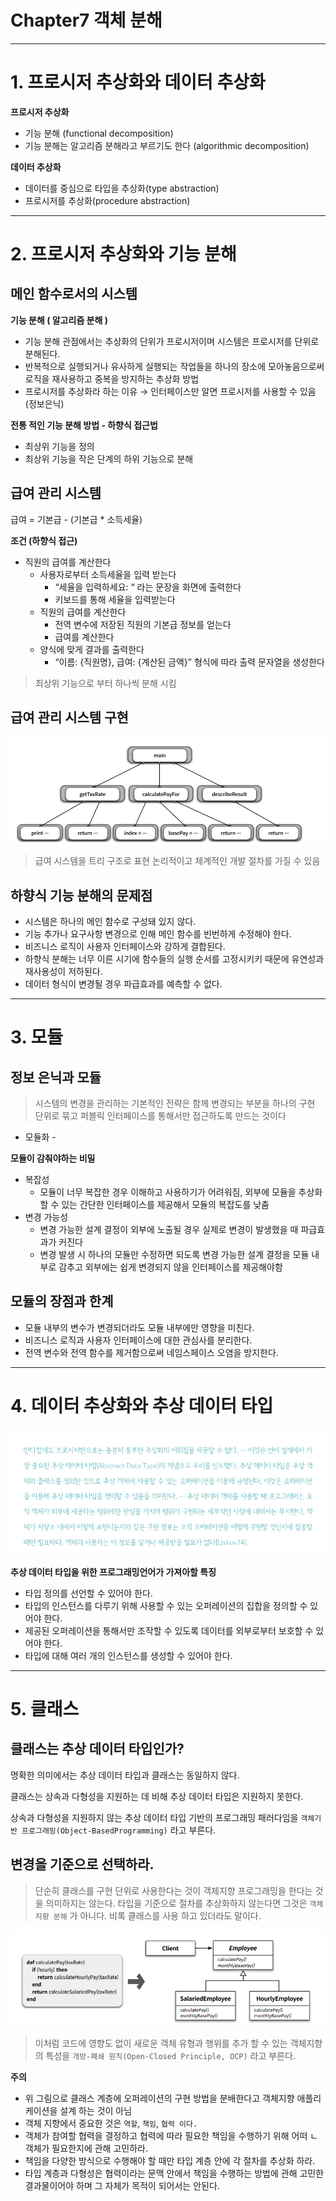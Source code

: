 # Chapter7 객체 분해


---

# 1. 프로시저 추상화와 데이터 추상화

**프로시저 추상화**

- 기능 분해 (functional decomposition)
- 기능 분해는 알고리즘 분해라고 부르기도 한다 (algorithmic decomposition)

**데이터 추상화**

- 데이터를 중심으로 타입을 추상화(type abstraction)
- 프로시저를 추상화(procedure abstraction)

---

# 2. 프로시저 추상화와 기능 분해

## 메인 함수로서의 시스템

**기능 분해 ( 알고리즘 분해 )**

- 기능 분해 관점에서는 추상화의 단위가 프로시저이며 시스템은 프로시저를 단위로 분해된다.
- 반복적으로 실행되거나 유사하게 실행되는 작업들을 하나의 장소에 모아놓음으로써 로직을 재사용하고 중복을 방지하는 추상화 방법
- 프로시저를 추상화라 하는 이유 → 인터페이스만 알면 프로시저를 사용할 수 있음 (정보은닉)

**전통 적인 기능 분해 방법 - 하향식 접근법**

- 최상위 기능을 정의
- 최상위 기능을 작은 단계의 하위 기능으로 분해

## 급여 관리 시스템

급여 = 기본급 - (기본급 * 소득세율)

**조건 (하향식 접근)**

- 직원의 급여를 계산한다
    - 사용자로부터 소득세율을 입력 받는다
        - “세율을 입력하세요: “ 라는 문장을 화면에 출력한다
        - 키보드를 통해 세율을 입력받는다
    - 직원의 급여를 계산한다
        - 전역 변수에 저장된 직원의 기본급 정보를 얻는다
        - 급여를 계산한다
    - 양식에 맞게 결과를 출력한다
        - “이름: {직원명}, 급여: {계산된 금액}” 형식에 따라 출력 문자열을 생성한다

> 최상위 기능으로 부터 하나씩 분해 시킴
>

## 급여 관리 시스템 구현

![Untitled](image/Untitled.png)

> 급여 시스템을 트리 구조로 표현
논리적이고 체계적인 개발 절차를 가질 수 있음
>

## 하향식 기능 분해의 문제점

- 시스템은 하나의 메인 함수로 구성돼 있지 않다.
- 기능 추가나 요구사항 변경으로 인해 메인 함수를 빈번하게 수정해야 한다.
- 비즈니스 로직이 사용자 인터페이스와 강하게 결합된다.
- 하향식 분해는 너무 이른 시기에 함수들의 실행 순서를 고정시키키 때문에 유연성과 재사용성이 저하된다.
- 데이터 형식이 변경될 경우 파급효과를 예측할 수 없다.

---

# 3. 모듈

## 정보 은닉과 모듈

> 시스템의 변경을 관리하는 기본적인 전략은 함께 변경되는 부분을 하나의 구현
단위로 묶고 퍼블릭 인터페이스를 통해서만 접근하도록 만드는 것이다
- 모듈화 -
>

**모듈이 감춰야하는 비밀**

- 복잡성
    - 모듈이 너무 복잡한 경우 이해하고 사용하기가 어려워짐, 외부에 모듈을 추상화할 수 있는 간단한 인터페이스를 제공해서 모듈의 복잡도를 낮춤
- 변경 가능성
    - 변경 가능한 설계 결정이 외부에 노출될 경우 실제로 변경이 발생했을 때 파급효과가 커진다
    - 변경 발생 시 하나의 모듈만 수정하면 되도록 변경 가능한 설계 결정을 모듈 내부로 감추고 외부에는 쉽게 변경되지 않을 인터페이스를 제공해야함

## 모듈의 장점과 한계

- 모듈 내부의 변수가 변경되더라도 모듈 내부에만 영향을 미친다.
- 비즈니스 로직과 사용자 인터페이스에 대한 관심사를 분리한다.
- 전역 변수와 전역 함수를 제거함으로써 네임스페이스 오염을 방지한다.

---

# 4. 데이터 추상화와 추상 데이터 타입

![Untitled](image/Untitled%201.png)

**추상 데이터 타입을 위한 프로그래밍언어가 가져아할 특징**

- 타입 정의를 선언할 수 있어야 한다.
- 타입의 인스턴스를 다루기 위해 사용할 수 있는 오퍼레이션의 집합을 정의할 수 있어야 한다.
- 제공된 오퍼레이션을 통해서만 조작할 수 있도록 데이터를 외부로부터 보호할 수 있어야 한다.
- 타입에 대해 여러 개의 인스턴스를 생성할 수 있어야 한다.

---

# 5. 클래스

## 클래스는 추상 데이터 타입인가?

명확한 의미에서는 추상 데이터 타입과 클래스는 동일하지 않다.

클래스는 상속과 다형성을 지원하는 데 비해 추상 데이터 타입은 지원하지 못한다.

상속과 다형성을 지원하지 않는 추상 데이터 타입 기반의 프로그래밍 패러다임을 `객체기반 프로그래밍(Object-BasedProgramming)` 라고 부른다.

## 변경을 기준으로 선택하라.

> 단순히 클래스를 구현 단위로 사용한다는 것이 객체지향 프로그래밍을 한다는 것을 의미하지는 않는다. 타입을 기준으로 절차를 추상화하지 않는다면 그것은 `객체지향 분해` 가 아니다.
비록 클래스를 사용 하고 있더라도 말이다.
>

![Untitled](image/Untitled%202.png)

> 이처럼 코드에 영향도 없이 새로운 객체 유형과 행위를 추가 할 수 있는 객체지향의 특성을
`개방-폐쇄 원칙(Open-Closed Principle, OCP)` 라고 부른다.
>

**주의**

- 위 그림으로 클래스 계층에 오퍼레이션의 구현 방법을 분배한다고 객체지향 애플리케이션을 설계 하는 것이 아님
- 객체 지향에서 중요한 것은 `역할`, `책임`, `협력 이다.`
- 객체가 참여할 협력을 결정하고 협력에 따라 필요한 책임을 수행하기 위해 어떠 ㄴ객체가 필요한지에 관해 고민하라.
- 책임을 다양한 방식으로 수행해야 할 때만 타입 계층 안에 각 절차를 추상화 하라.
- 타입 계층과 다형성은 협력이라는 문맥 안에서 책임을 수행하는 방법에 관해 고민한 결과물이어야 하며 그 자체가 목적이 되어서는 안된다.
